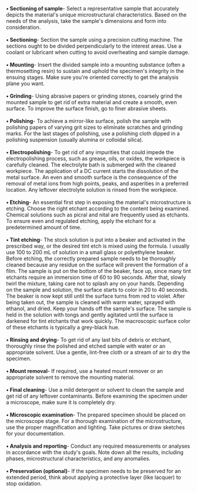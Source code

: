 <b>•	Sectioning of sample</b>- Select a representative sample that accurately depicts the material's unique microstructural characteristics. Based on the needs of the analysis, take the sample's dimensions and form into consideration.<br><br>
<b>•	Sectioning</b>- Section the sample using a precision cutting machine. The sections ought to be divided perpendicularly to the interest areas. Use a coolant or lubricant when cutting to avoid overheating and sample damage.<br><br>
<b>•	Mounting</b>- Insert the divided sample into a mounting substance (often a thermosetting resin) to sustain and uphold the specimen's integrity in the ensuing stages. Make sure you're oriented correctly to get the analysis plane you want.<br><br>
<b>•	Grinding</b>- Using abrasive papers or grinding stones, coarsely grind the mounted sample to get rid of extra material and create a smooth, even surface. To improve the surface finish, go to finer abrasive sheets.<br><br>
<b>•	Polishing</b>- To achieve a mirror-like surface, polish the sample with polishing papers of varying grit sizes to eliminate scratches and grinding marks. For the last stages of polishing, use a polishing cloth dipped in a polishing suspension (usually alumina or colloidal silica).<br><br>
<b>•	Electropolishing</b>- To get rid of any impurities that could impede the electropolishing process, such as grease, oils, or oxides, the workpiece is carefully cleaned. The electrolyte bath is submerged with the cleaned workpiece. The application of a DC current starts the dissolution of the metal surface. An even and smooth surface is the consequence of the removal of metal ions from high points, peaks, and asperities in a preferred location. Any leftover electrolyte solution is rinsed from the workpiece.<br><br>
<b>•	Etching</b>- An essential first step in exposing the material's microstructure is etching. Choose the right etchant according to the content being examined. Chemical solutions such as picral and nital are frequently used as etchants. To ensure even and regulated etching, apply the etchant for a predetermined amount of time.<br><br> 
<b>•	Tint etching</b>- The stock solution is put into a beaker and activated in the prescribed way, or the desired tint etch is mixed using the formula. I usually use 100 to 200 mL of solution in a small glass or polyethylene beaker. Before etching, the correctly prepared sample needs to be thoroughly cleaned because any residue on the surface will prevent the formation of a film. The sample is put on the bottom of the beaker, face up, since many tint etchants require an immersion time of 60 to 90 seconds. After that, slowly twirl the mixture, taking care not to splash any on your hands. Depending on the sample and solution, the surface starts to color in 20 to 40 seconds. The beaker is now kept still until the surface turns from red to violet. After being taken out, the sample is cleaned with warm water, sprayed with ethanol, and dried. Keep your hands off the sample's surface. The sample is held in the solution with tongs and gently agitated until the surface is darkened for tint etchants that work quickly. The macroscopic surface color of these etchants is typically a grey-black hue.<br><br>
<b>•	Rinsing and drying</b>- To get rid of any last bits of debris or etchant, thoroughly rinse the polished and etched sample with water or an appropriate solvent. Use a gentle, lint-free cloth or a stream of air to dry the specimen.<br><br>
<b>•	Mount removal</b>- If required, use a heated mount remover or an appropriate solvent to remove the mounting material.<br><br>
<b>•	Final cleaning</b>- Use a mild detergent or solvent to clean the sample and get rid of any leftover contaminants. Before examining the specimen under a microscope, make sure it is completely dry.<br><br>
<b>•	Microscopic examination</b>- The prepared specimen should be placed on the microscope stage. For a thorough examination of the microstructure, use the proper magnification and lighting. Take pictures or draw sketches for your documentation.<br><br>
<b>•	Analysis and reporting</b>- Conduct any required measurements or analyses in accordance with the study's goals. Note down all the results, including phases, microstructural characteristics, and any anomalies.<br><br>
<b>•	Preservation (optional)</b>- If the specimen needs to be preserved for an extended period, think about applying a protective layer (like lacquer) to stop oxidation.
